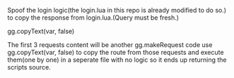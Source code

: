 Spoof the login logic(the login.lua in this repo is already modified to do so.) to copy the response from login.lua.(Query must be fresh.)


gg.copyText(var, false)


The first 3 requests content will be another gg.makeRequest code use gg.copyText(var, false) to copy the route from those requests and execute them(one by one) in a seperate file with no logic so it ends up returning the scripts source.
